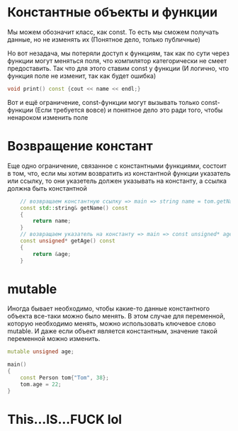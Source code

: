 # Константные объекты и функции

Мы можем обозначит класс, как const. То есть мы сможем получать данные, но не изменять их (Понятное дело, только публичные)

Но вот незадача, мы потеряли доступ к функциям, так как по сути через функции могут меняться поля, что компилятор категорически не смеет предоставить. Так что для этого ставим const у функции (И логично, что функция поле не изменит, так как будет ошибка)

```cpp
void print() const {cout << name << endl;}
```

Вот и ещё ограничение, const-функции могут вызывать только const-функции (Если требуется вовсе) и понятное дело это ради того, чтобы ненароком изменить поле

# Возвращение констант

Еще одно ограничение, связанное с константными функциями, состоит в том, что, если мы хотим возвратить из константной функции указатель или ссылку, то они указетель должен указывать на константу, а ссылка должна быть константной

```cpp
    // возвращаем константную ссылку => main => string name = tom.getName();
    const std::string& getName() const
    {
        return name;
    }
    // возвращаем указатель на константу => main => const unsigned* age = tom.getAge();
    const unsigned* getAge() const
    {
        return &age;
    }
```

# mutable 

Иногда бывает необходимо, чтобы какие-то данные константного объекта все-таки можно было менять. В этом случае для переменной, которую необходимо менять, можно использовать ключевое слово mutable. И даже если объект является константным, значение такой переменной можно изменить.

```cpp
mutable unsigned age;

main()
{
    const Person tom{"Tom", 38};
    tom.age = 22;
}
```

# This...IS...FUCK lol

